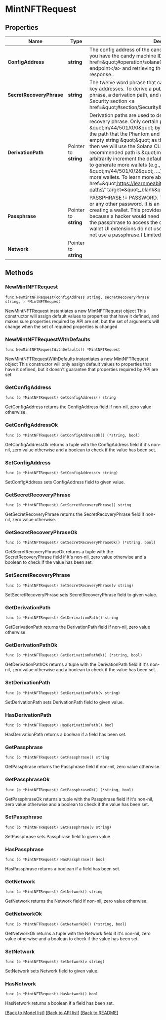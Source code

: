 # MintNFTRequest

## Properties

Name | Type | Description | Notes
------------ | ------------- | ------------- | -------------
**ConfigAddress** | **string** | The config address of the candy machine. You can retrieve this if you have the candy machine ID using &lt;a href&#x3D;\&quot;#operation/solanaGetCandyMachineDetails\&quot;&gt;this endpoint&lt;/a&gt; and retrieving the &#x60;config_address&#x60; from the response..  | 
**SecretRecoveryPhrase** | **string** | The twelve word phrase that can be used to derive many public key addresses. To derive a public key, you need a secret recovery phrase, a derivation path, and an optional passphrase. See our Security section &lt;a href&#x3D;\&quot;#section/Security\&quot;&gt;here&lt;/a&gt;. | 
**DerivationPath** | Pointer to **string** | Derivation paths are used to derive the public key from the secret recovery phrase. Only certain paths are accepted.  We use \&quot;m/44/501/0/0\&quot; by default, if it is not provided. This is the path that the Phantom and Sollet wallets use. If you provide the empty string \&quot;\&quot; as the value for the derivation path, then we will use the Solana CLI default value. The SolFlare recommended path is \&quot;m/44/501/0\&quot;.  You can also arbitrarily increment the default path (\&quot;m/44/501/0/0\&quot;) to generate more wallets (e.g., \&quot;m/44/501/0/1\&quot;, \&quot;m/44/501/0/2\&quot;, ...). This is how Phantom generates more wallets.  To learn more about derivation paths, check out &lt;a href&#x3D;\&quot;https://learnmeabitcoin.com/technical/derivation-paths\&quot; target&#x3D;\&quot;_blank\&quot;&gt;this tutorial&lt;/a&gt;. | [optional] [default to "m/44/501/0/0"]
**Passphrase** | Pointer to **string** | PASSPHRASE !&#x3D; PASSWORD. This is NOT your Phantom password or any other password. It is an optional string you use when creating a wallet. This provides an additional layer of security because a hacker would need both the secret recovery phrase and the passphrase to access the output public key. By default, most wallet UI extensions do not use a passphrase. (You probably did not use a passphrase.) Limited to 500 characters.  | [optional] [default to ""]
**Network** | Pointer to **string** |  | [optional] [default to "devnet"]

## Methods

### NewMintNFTRequest

`func NewMintNFTRequest(configAddress string, secretRecoveryPhrase string, ) *MintNFTRequest`

NewMintNFTRequest instantiates a new MintNFTRequest object
This constructor will assign default values to properties that have it defined,
and makes sure properties required by API are set, but the set of arguments
will change when the set of required properties is changed

### NewMintNFTRequestWithDefaults

`func NewMintNFTRequestWithDefaults() *MintNFTRequest`

NewMintNFTRequestWithDefaults instantiates a new MintNFTRequest object
This constructor will only assign default values to properties that have it defined,
but it doesn't guarantee that properties required by API are set

### GetConfigAddress

`func (o *MintNFTRequest) GetConfigAddress() string`

GetConfigAddress returns the ConfigAddress field if non-nil, zero value otherwise.

### GetConfigAddressOk

`func (o *MintNFTRequest) GetConfigAddressOk() (*string, bool)`

GetConfigAddressOk returns a tuple with the ConfigAddress field if it's non-nil, zero value otherwise
and a boolean to check if the value has been set.

### SetConfigAddress

`func (o *MintNFTRequest) SetConfigAddress(v string)`

SetConfigAddress sets ConfigAddress field to given value.


### GetSecretRecoveryPhrase

`func (o *MintNFTRequest) GetSecretRecoveryPhrase() string`

GetSecretRecoveryPhrase returns the SecretRecoveryPhrase field if non-nil, zero value otherwise.

### GetSecretRecoveryPhraseOk

`func (o *MintNFTRequest) GetSecretRecoveryPhraseOk() (*string, bool)`

GetSecretRecoveryPhraseOk returns a tuple with the SecretRecoveryPhrase field if it's non-nil, zero value otherwise
and a boolean to check if the value has been set.

### SetSecretRecoveryPhrase

`func (o *MintNFTRequest) SetSecretRecoveryPhrase(v string)`

SetSecretRecoveryPhrase sets SecretRecoveryPhrase field to given value.


### GetDerivationPath

`func (o *MintNFTRequest) GetDerivationPath() string`

GetDerivationPath returns the DerivationPath field if non-nil, zero value otherwise.

### GetDerivationPathOk

`func (o *MintNFTRequest) GetDerivationPathOk() (*string, bool)`

GetDerivationPathOk returns a tuple with the DerivationPath field if it's non-nil, zero value otherwise
and a boolean to check if the value has been set.

### SetDerivationPath

`func (o *MintNFTRequest) SetDerivationPath(v string)`

SetDerivationPath sets DerivationPath field to given value.

### HasDerivationPath

`func (o *MintNFTRequest) HasDerivationPath() bool`

HasDerivationPath returns a boolean if a field has been set.

### GetPassphrase

`func (o *MintNFTRequest) GetPassphrase() string`

GetPassphrase returns the Passphrase field if non-nil, zero value otherwise.

### GetPassphraseOk

`func (o *MintNFTRequest) GetPassphraseOk() (*string, bool)`

GetPassphraseOk returns a tuple with the Passphrase field if it's non-nil, zero value otherwise
and a boolean to check if the value has been set.

### SetPassphrase

`func (o *MintNFTRequest) SetPassphrase(v string)`

SetPassphrase sets Passphrase field to given value.

### HasPassphrase

`func (o *MintNFTRequest) HasPassphrase() bool`

HasPassphrase returns a boolean if a field has been set.

### GetNetwork

`func (o *MintNFTRequest) GetNetwork() string`

GetNetwork returns the Network field if non-nil, zero value otherwise.

### GetNetworkOk

`func (o *MintNFTRequest) GetNetworkOk() (*string, bool)`

GetNetworkOk returns a tuple with the Network field if it's non-nil, zero value otherwise
and a boolean to check if the value has been set.

### SetNetwork

`func (o *MintNFTRequest) SetNetwork(v string)`

SetNetwork sets Network field to given value.

### HasNetwork

`func (o *MintNFTRequest) HasNetwork() bool`

HasNetwork returns a boolean if a field has been set.


[[Back to Model list]](../README.md#documentation-for-models) [[Back to API list]](../README.md#documentation-for-api-endpoints) [[Back to README]](../README.md)


